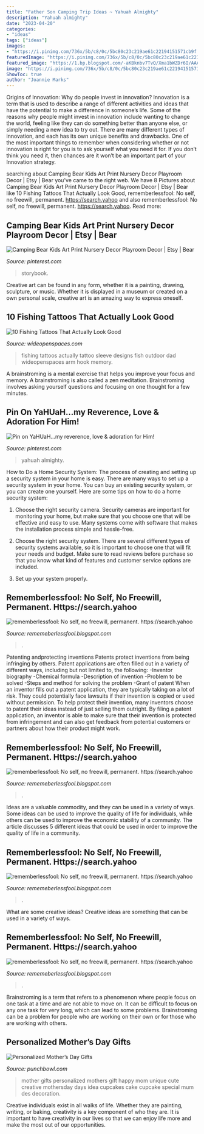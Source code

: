 ```yaml
---
title: "Father Son Camping Trip Ideas ~ Yahuah Almighty"
description: "Yahuah almighty"
date: "2023-04-20"
categories:
- "ideas"
tags: ["ideas"]
images:
- "https://i.pinimg.com/736x/5b/c8/0c/5bc80c23c219ae61c22194151571cb9f.jpg"
featuredImage: "https://i.pinimg.com/736x/5b/c8/0c/5bc80c23c219ae61c22194151571cb9f.jpg"
featured_image: "https://1.bp.blogspot.com/-aKBknbv7TvQ/Xma1bWZDr6I/AAAAAAAAejU/ytOqCI1gbEQ9XLe0dpJ02qJvmIIiQTaaACLcBGAsYHQ/s1600/Untitled1344.png"
image: "https://i.pinimg.com/736x/5b/c8/0c/5bc80c23c219ae61c22194151571cb9f.jpg"
ShowToc: true
author: "Joannie Marks"
---
```



Origins of Innovation: Why do people invest in innovation?
Innovation is a term that is used to describe a range of different activities and ideas that have the potential to make a difference in someone’s life. Some of the reasons why people might invest in innovation include wanting to change the world, feeling like they can do something better than anyone else, or simply needing a new idea to try out. There are many different types of innovation, and each has its own unique benefits and drawbacks. One of the most important things to remember when considering whether or not innovation is right for you is to ask yourself what you need it for. If you don’t think you need it, then chances are it won’t be an important part of your Innovation strategy.

	

		
searching about Camping Bear Kids Art Print Nursery Decor Playroom Decor | Etsy | Bear you've came to the right web. We have 8 Pictures about Camping Bear Kids Art Print Nursery Decor Playroom Decor | Etsy | Bear like 10 Fishing Tattoos That Actually Look Good, rememberlessfool: No self, no freewill, permanent. https://search.yahoo and also rememberlessfool: No self, no freewill, permanent. https://search.yahoo. Read more:
		
    
## Camping Bear Kids Art Print Nursery Decor Playroom Decor | Etsy | Bear

<img loading=lazy src="https://i.pinimg.com/736x/69/8a/f4/698af426e1a811dbc6d9e77759c02788.jpg" onerror="this.onerror=null;this.src='https://tse3.mm.bing.net/th?id=OIP.E_vlUQG6zIxLf5UXzubU6QHaF9&amp;pid=15.1';" alt="Camping Bear Kids Art Print Nursery Decor Playroom Decor | Etsy | Bear">

_Source: pinterest.com_

>storybook. 

	

Creative art can be found in any form, whether it is a painting, drawing, sculpture, or music. Whether it is displayed in a museum or created on a own personal scale, creative art is an amazing way to express oneself.

    
## 10 Fishing Tattoos That Actually Look Good

<img loading=lazy src="https://cdn0.wideopenspaces.com/wp-content/uploads/2018/09/fishingtats.jpg" onerror="this.onerror=null;this.src='https://tse1.mm.bing.net/th?id=OIP.eBBwV6-csX2-obxnm2dOhQHaD-&amp;pid=15.1';" alt="10 Fishing Tattoos That Actually Look Good">

_Source: wideopenspaces.com_

>fishing tattoos actually tattoo sleeve designs fish outdoor dad wideopenspaces arm hook memory. 

	

A brainstroming is a mental exercise that helps you improve your focus and memory. A brainstroming is also called a zen meditation. Brainstroming involves asking yourself questions and focusing on one thought for a few minutes.

    
## Pin On YaHUaH...my Reverence, Love &amp; Adoration For Him!

<img loading=lazy src="https://i.pinimg.com/736x/5b/c8/0c/5bc80c23c219ae61c22194151571cb9f.jpg" onerror="this.onerror=null;this.src='https://tse3.mm.bing.net/th?id=OIP.OU5BTo9FkrauNLhOxO933AHaHa&amp;pid=15.1';" alt="Pin on YaHUaH...my reverence, love &amp; adoration for Him!">

_Source: pinterest.com_

>yahuah almighty. 

	

How to Do a Home Security System: The process of creating and setting up a security system in your home is easy.
There are many ways to set up a security system in your home. You can buy an existing security system, or you can create one yourself. Here are some tips on how to do a home security system:
1. Choose the right security camera. Security cameras are important for monitoring your home, but make sure that you choose one that will be effective and easy to use. Many systems come with software that makes the installation process simple and hassle-free.

2. Choose the right security system. There are several different types of security systems available, so it is important to choose one that will fit your needs and budget. Make sure to read reviews before purchase so that you know what kind of features and customer service options are included.

3. Set up your system properly.

    
## Rememberlessfool: No Self, No Freewill, Permanent. Https://search.yahoo

<img loading=lazy src="https://1.bp.blogspot.com/-jFSnYDXXl5k/YMepOolLx-I/AAAAAAAAihE/3A2PEZTT7mE6qlXQnIdSnmQDTpzQiZ9OACLcBGAsYHQ/w1200-h630-p-k-no-nu/15726345430935535616_20210608202334_1.png" onerror="this.onerror=null;this.src='https://tse3.mm.bing.net/th?id=OIP.MWWZNYGuLVV9qhrMQfn0CQHaD4&amp;pid=15.1';" alt="rememberlessfool: No self, no freewill, permanent. https://search.yahoo">

_Source: rememeberlessfool.blogspot.com_

>. 

	

Patenting andprotecting inventions
Patents protect inventions from being infringing by others. Patent applications are often filled out in a variety of different ways, including but not limited to, the following: 
-Inventor biography 
-Chemical formula 
-Description of invention 
-Problem to be solved 
-Steps and method for solving the problem 
-Grant of patent 
When an inventor fills out a patent application, they are typically taking on a lot of risk. They could potentially face lawsuits if their invention is copied or used without permission. To help protect their invention, many inventors choose to patent their ideas instead of just selling them outright. By filing a patent application, an inventor is able to make sure that their invention is protected from infringement and can also get feedback from potential customers or partners about how their product might work.

    
## Rememberlessfool: No Self, No Freewill, Permanent. Https://search.yahoo

<img loading=lazy src="https://1.bp.blogspot.com/-aKBknbv7TvQ/Xma1bWZDr6I/AAAAAAAAejU/ytOqCI1gbEQ9XLe0dpJ02qJvmIIiQTaaACLcBGAsYHQ/s1600/Untitled1344.png" onerror="this.onerror=null;this.src='https://tse4.mm.bing.net/th?id=OIP.6yuxTgZ4T7jFZAmIXr6ohAHaEK&amp;pid=15.1';" alt="rememberlessfool: No self, no freewill, permanent. https://search.yahoo">

_Source: rememeberlessfool.blogspot.com_

>. 

	

Ideas are a valuable commodity, and they can be used in a variety of ways. Some ideas can be used to improve the quality of life for individuals, while others can be used to improve the economic stability of a community. The article discusses 5 different ideas that could be used in order to improve the quality of life in a community.

    
## Rememberlessfool: No Self, No Freewill, Permanent. Https://search.yahoo

<img loading=lazy src="https://1.bp.blogspot.com/-dR7QUODiyXc/XhFUoh_6cjI/AAAAAAAAb6Y/GaRR8IbTWWUhH3R_Y0snb7kESVlLFRJ0wCLcBGAsYHQ/s1600/BingWallpaper-2020-01-04.jpg" onerror="this.onerror=null;this.src='https://tse3.mm.bing.net/th?id=OIP.sstXSe21uvVow9rNpb-ZZgHaEo&amp;pid=15.1';" alt="rememberlessfool: No self, no freewill, permanent. https://search.yahoo">

_Source: rememeberlessfool.blogspot.com_

>. 

	

What are some creative ideas?
Creative ideas are something that can be used in a variety of ways.

    
## Rememberlessfool: No Self, No Freewill, Permanent. Https://search.yahoo

<img loading=lazy src="https://lh3.googleusercontent.com/proxy/BwOsy04-dfVWg3DPsV41NVEJx8MwP_QAy85insqTfeZ7R0pgkk2haMe5Hu-sGwRwuth1ZUv3pshosvMv1UgzSaKPvBU=w1200-h630-n-k-no-nu" onerror="this.onerror=null;this.src='https://tse1.mm.bing.net/th?id=OIP.0-0-czHoc565JLFPF0Kc6QHaFj&amp;pid=15.1';" alt="rememberlessfool: No self, no freewill, permanent. https://search.yahoo">

_Source: rememeberlessfool.blogspot.com_

>. 

	

Brainstroming is a term that refers to a phenomenon where people focus on one task at a time and are not able to move on. It can be difficult to focus on any one task for very long, which can lead to some problems. Brainstroming can be a problem for people who are working on their own or for those who are working with others.

    
## Personalized Mother’s Day Gifts

<img loading=lazy src="http://www.punchbowl.com/gridfs/fs/4f6bb64f14f0927e3b0023f9-1332459088" onerror="this.onerror=null;this.src='https://tse2.mm.bing.net/th?id=OIP.VjUD3lJg1mgpxFzPTmc3NgHaLH&amp;pid=15.1';" alt="Personalized Mother’s Day Gifts">

_Source: punchbowl.com_

>mother gifts personalized mothers gift happy mom unique cute creative mothersday days idea cupcakes cake cupcake special mum des decoration. 

	

Creative individuals exist in all walks of life. Whether they are painting, writing, or baking, creativity is a key component of who they are. It is important to have creativity in our lives so that we can enjoy life more and make the most out of our opportunities.

